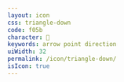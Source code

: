 ```yaml
---
layout: icon
css: triangle-down
code: f05b
character: 
keywords: arrow point direction
uiWidth: 32
permalink: /icon/triangle-down/
isIcon: true
---
```

